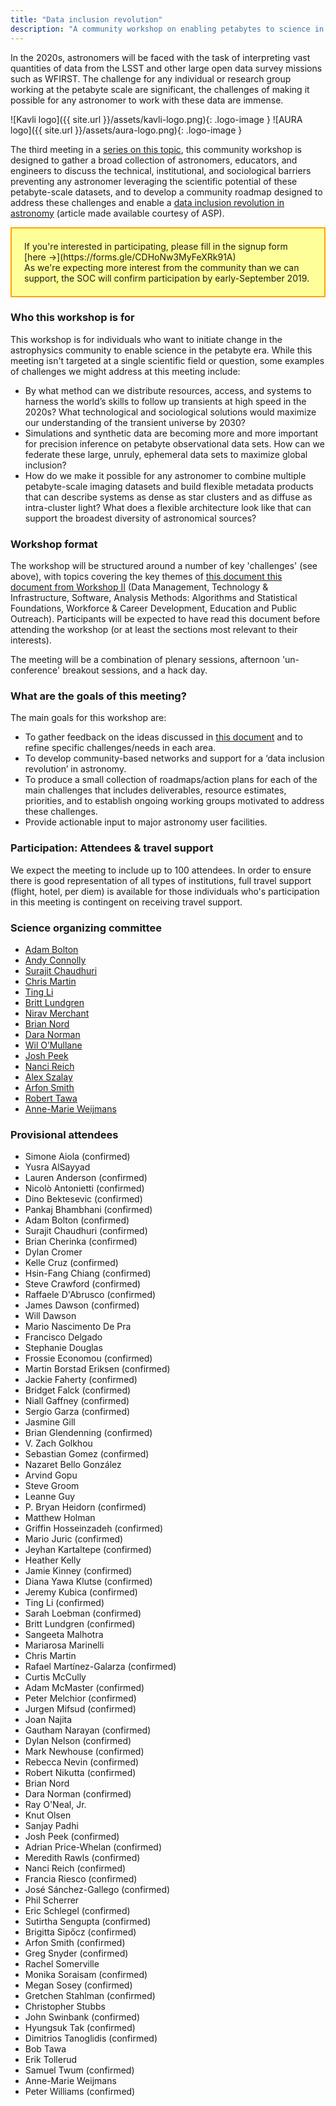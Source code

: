 ```yaml
---
title: "Data inclusion revolution"
description: "A community workshop on enabling petabytes to science in the 2020s<br /> Boston MA, 6/7/8 November 2019"
---
```


In the 2020s, astronomers will be faced with the task of interpreting vast quantities of data from the LSST and other large open data survey missions such as WFIRST. The challenge for any individual or research group working at the petabyte scale are significant, the challenges of making it possible for any astronomer to work with these data are immense.

<div class="logos" markdown="span">
![Kavli logo]({{ site.url }}/assets/kavli-logo.png){: .logo-image } ![AURA logo]({{ site.url }}/assets/aura-logo.png){: .logo-image }
</div>

The third meeting in a [series on this topic](/), this community workshop is designed to gather a broad collection of astronomers, educators, and engineers to discuss the technical, institutional, and sociological barriers preventing any astronomer leveraging the scientific potential of these petabyte-scale datasets, and to develop a community roadmap designed to address these challenges and enable a [data inclusion revolution in astronomy](https://astrosociety.org/news-publications/astrobeat.html) (article made available courtesy of ASP).

<div markdown="span" style="background-color: #ffff99; border: 2px solid orange; padding: 20px">
If you're interested in participating, please fill in the signup form [here &rarr;](https://forms.gle/CDHoNw3MyFeXRk91A)  
<br />
As we're expecting more interest from the community than we can support, the SOC will confirm participation by early-September 2019.
</div>

### Who this workshop is for

This workshop is for individuals who want to initiate change in the astrophysics community to enable science in the petabyte era. While this meeting isn't targeted at a single scientific field or question, some examples of challenges we might address at this meeting include:

- By what method can we distribute resources, access, and systems to harness the world’s skills to follow up transients at high speed in the 2020s? What technological and sociological solutions would maximize our understanding of the transient universe by 2030?
- Simulations and synthetic data are becoming more and more important for precision inference on petabyte observational data sets. How can we federate these large, unruly, ephemeral data sets to maximize global inclusion?
- How do we make it possible for any astronomer to combine multiple petabyte-scale imaging datasets and build flexible metadata products that can describe systems as dense as star clusters and as diffuse as intra-cluster light? What does a flexible architecture look like that can support the broadest diversity of astronomical sources?

### Workshop format

The workshop will be structured around a number of key 'challenges' (see above), with topics covering the key themes of [this document this document from Workshop II](https://arxiv.org/abs/1905.05116) (Data Management, Technology & Infrastructure, Software, Analysis Methods: Algorithms and Statistical Foundations, Workforce & Career Development, Education and Public Outreach). Participants will be expected to have read this document before attending the workshop (or at least the sections most relevant to their interests).

The meeting will be a combination of plenary sessions, afternoon 'un-conference' breakout sessions, and a hack day.

### What are the goals of this meeting?

The main goals for this workshop are:

- To gather feedback on the ideas discussed in [this document](https://arxiv.org/abs/1905.05116) and to refine specific challenges/needs in each area.
- To develop community-based networks and support for a ‘data inclusion revolution’ in astronomy.
- To produce a small collection of roadmaps/action plans for each of the main challenges that includes deliverables, resource estimates, priorities, and to establish ongoing working groups motivated to address these challenges.
- Provide actionable input to major astronomy user facilities.

### Participation: Attendees & travel support

We expect the meeting to include up to 100 attendees. In order to ensure there is good representation of all types of institutions, full travel support (flight, hotel, per diem) is available for those individuals who's participation in this meeting is contingent on receiving travel support.

### Science organizing committee

- [Adam Bolton](http://ast.noao.edu/about/people/bolton)
- [Andy Connolly](https://depts.washington.edu/astron/profile/connolly-andy/)
- [Surajit Chaudhuri](https://www.microsoft.com/en-us/research/people/surajitc/)
- [Chris Martin](https://www.kavlifoundation.org/officers-and-staff)
- [Ting Li](https://kicp.uchicago.edu/people/profile/ting_li.html)
- [Britt Lundgren](https://astrophysics.wp.unca.edu/author/blundgreunca-edu/)
- [Nirav Merchant](https://datascience.arizona.edu/person/nirav-merchant)
- [Brian Nord](https://computing.fnal.gov/brian-nord/)
- [Dara Norman](http://ast.noao.edu/about/people/norman)
- [Wil O’Mullane](https://www.lsst.org/about/team/wil-omullane)
- [Josh Peek](http://www.stsci.edu/~jegpeek/)
- [Nanci Reich](https://www.linkedin.com/in/nanci-reich-ba3698140/)
- [Alex Szalay](http://www.sdss.jhu.edu/~szalay/)
- [Arfon Smith](http://arfon.org)
- [Robert Tawa](https://www.linkedin.com/in/bobtawa)
- [Anne-Marie Weijmans](http://www-star.st-and.ac.uk/~amw23/)

### Provisional attendees

- Simone Aiola (confirmed)
- Yusra AlSayyad
- Lauren Anderson (confirmed)
- Nicolò  Antonietti (confirmed)
- Dino Bektesevic (confirmed)
- Pankaj Bhambhani (confirmed)
- Adam Bolton (confirmed)
- Surajit  Chaudhuri (confirmed)
- Brian Cherinka (confirmed)
- Dylan Cromer
- Kelle Cruz (confirmed)
- Hsin-Fang Chiang (confirmed)
- Steve Crawford (confirmed)
- Raffaele D'Abrusco (confirmed)
- James Dawson (confirmed)
- Will Dawson
- Mario Nascimento De Pra
- Francisco Delgado
- Stephanie Douglas
- Frossie Economou (confirmed)
- Martin Borstad Eriksen (confirmed)
- Jackie Faherty (confirmed)
- Bridget Falck (confirmed)
- Niall Gaffney (confirmed)
- Sergio Garza (confirmed)
- Jasmine Gill
- Brian Glendenning (confirmed)
- V. Zach Golkhou
- Sebastian Gomez (confirmed)
- Nazaret Bello González
- Arvind Gopu
- Steve Groom
- Leanne Guy
- P. Bryan Heidorn (confirmed)
- Matthew Holman
- Griffin Hosseinzadeh (confirmed)
- Mario Juric (confirmed)
- Jeyhan Kartaltepe (confirmed)
- Heather Kelly
- Jamie Kinney (confirmed)
- Diana Yawa Klutse (confirmed)
- Jeremy Kubica (confirmed)
- Ting Li (confirmed)
- Sarah Loebman (confirmed)
- Britt Lundgren (confirmed)
- Sangeeta Malhotra
- Mariarosa Marinelli
- Chris Martin
- Rafael Martínez-Galarza (confirmed)
- Curtis McCully
- Adam McMaster (confirmed)
- Peter Melchior (confirmed)
- Jurgen Mifsud (confirmed)
- Joan Najita
- Gautham Narayan (confirmed)
- Dylan Nelson (confirmed)
- Mark Newhouse (confirmed)
- Rebecca Nevin (confirmed)
- Robert Nikutta (confirmed)
- Brian Nord
- Dara Norman (confirmed)
- Ray O'Neal, Jr.
- Knut Olsen
- Sanjay Padhi
- Josh Peek (confirmed)
- Adrian Price-Whelan (confirmed)
- Meredith Rawls (confirmed)
- Nanci Reich (confirmed)
- Francia Riesco (confirmed)
- José Sánchez-Gallego (confirmed)
- Phil Scherrer
- Eric Schlegel (confirmed)
- Sutirtha Sengupta (confirmed)
- Brigitta Sipőcz (confirmed)
- Arfon Smith (confirmed)
- Greg Snyder (confirmed)
- Rachel Somerville
- Monika Soraisam (confirmed)
- Megan Sosey (confirmed)
- Gretchen Stahlman (confirmed)
- Christopher Stubbs
- John Swinbank (confirmed)
- Hyungsuk Tak (confirmed)
- Dimitrios Tanoglidis (confirmed)
- Bob Tawa
- Erik Tollerud
- Samuel Twum (confirmed)
- Anne-Marie Weijmans
- Peter Williams (confirmed)

